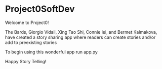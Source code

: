 # Project0SoftDev

Welcome to Project0! 

The Bards, Giorgio Vidali, Xing Tao Shi, Connie lei, and Bermet Kalmakova, have created a story sharing app where readers can create stories and/or add to preexisting stories

To begin using this wonderful app run app.py 

Happy Story Telling!
